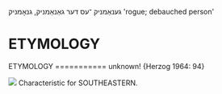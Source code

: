 גענאַמניק
־עס
דער
גאַנאַמניק, גנאָמניק
'rogue; debauched person'

ETYMOLOGY
===========
ETYMOLOGY
=========== unknown!
{Herzog 1964: 94}

![](https://ia802902.us.archive.org/9/items/Yiddish-Dialect-Maps/Herzog3-35-37-Specialties-69.jpg)
Characteristic for SOUTHEASTERN.